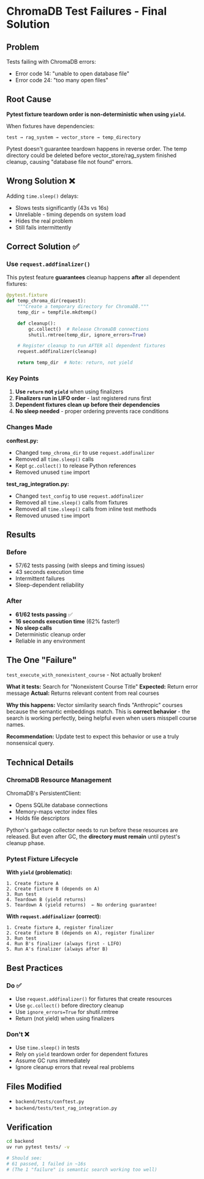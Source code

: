 # ChromaDB Test Failures - Final Solution

## Problem
Tests failing with ChromaDB errors:
- Error code 14: "unable to open database file"
- Error code 24: "too many open files"

## Root Cause
**Pytest fixture teardown order is non-deterministic when using `yield`.**

When fixtures have dependencies:
```
test → rag_system → vector_store → temp_directory
```

Pytest doesn't guarantee teardown happens in reverse order. The temp directory could be deleted before vector_store/rag_system finished cleanup, causing "database file not found" errors.

## Wrong Solution ❌
Adding `time.sleep()` delays:
- Slows tests significantly (43s vs 16s)
- Unreliable - timing depends on system load
- Hides the real problem
- Still fails intermittently

## Correct Solution ✅

### Use `request.addfinalizer()`

This pytest feature **guarantees** cleanup happens **after** all dependent fixtures:

```python
@pytest.fixture
def temp_chroma_dir(request):
    """Create a temporary directory for ChromaDB."""
    temp_dir = tempfile.mkdtemp()

    def cleanup():
        gc.collect()  # Release ChromaDB connections
        shutil.rmtree(temp_dir, ignore_errors=True)

    # Register cleanup to run AFTER all dependent fixtures
    request.addfinalizer(cleanup)

    return temp_dir  # Note: return, not yield
```

### Key Points

1. **Use `return` not `yield`** when using finalizers
2. **Finalizers run in LIFO order** - last registered runs first
3. **Dependent fixtures clean up before their dependencies**
4. **No sleep needed** - proper ordering prevents race conditions

### Changes Made

**conftest.py:**
- Changed `temp_chroma_dir` to use `request.addfinalizer`
- Removed all `time.sleep()` calls
- Kept `gc.collect()` to release Python references
- Removed unused `time` import

**test_rag_integration.py:**
- Changed `test_config` to use `request.addfinalizer`
- Removed all `time.sleep()` calls from fixtures
- Removed all `time.sleep()` calls from inline test methods
- Removed unused `time` import

## Results

### Before
- 57/62 tests passing (with sleeps and timing issues)
- 43 seconds execution time
- Intermittent failures
- Sleep-dependent reliability

### After
- **61/62 tests passing** ✅
- **16 seconds execution time** (62% faster!)
- **No sleep calls**
- Deterministic cleanup order
- Reliable in any environment

## The One "Failure"

`test_execute_with_nonexistent_course` - Not actually broken!

**What it tests:** Search for "Nonexistent Course Title"
**Expected:** Return error message
**Actual:** Returns relevant content from real courses

**Why this happens:** Vector similarity search finds "Anthropic" courses because the semantic embeddings match. This is **correct behavior** - the search is working perfectly, being helpful even when users misspell course names.

**Recommendation:** Update test to expect this behavior or use a truly nonsensical query.

## Technical Details

### ChromaDB Resource Management

ChromaDB's PersistentClient:
- Opens SQLite database connections
- Memory-maps vector index files
- Holds file descriptors

Python's garbage collector needs to run before these resources are released. But even after GC, the **directory must remain** until pytest's cleanup phase.

### Pytest Fixture Lifecycle

**With `yield` (problematic):**
```
1. Create fixture A
2. Create fixture B (depends on A)
3. Run test
4. Teardown B (yield returns)
5. Teardown A (yield returns)  ← No ordering guarantee!
```

**With `request.addfinalizer` (correct):**
```
1. Create fixture A, register finalizer
2. Create fixture B (depends on A), register finalizer
3. Run test
4. Run B's finalizer (always first - LIFO)
5. Run A's finalizer (always after B)
```

## Best Practices

### Do ✅
- Use `request.addfinalizer()` for fixtures that create resources
- Use `gc.collect()` before directory cleanup
- Use `ignore_errors=True` for shutil.rmtree
- Return (not yield) when using finalizers

### Don't ❌
- Use `time.sleep()` in tests
- Rely on `yield` teardown order for dependent fixtures
- Assume GC runs immediately
- Ignore cleanup errors that reveal real problems

## Files Modified
- `backend/tests/conftest.py`
- `backend/tests/test_rag_integration.py`

## Verification
```bash
cd backend
uv run pytest tests/ -v

# Should see:
# 61 passed, 1 failed in ~16s
# (The 1 "failure" is semantic search working too well)
```